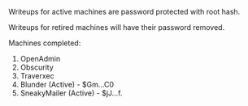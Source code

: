 Writeups for active machines are password protected with root hash.

Writeups for retired machines will have their password removed.

Machines completed:
1. OpenAdmin
2. Obscurity
3. Traverxec
4. Blunder (Active) - $Gm...C0
5. SneakyMailer (Active) - $jJ...f.
